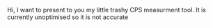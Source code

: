 Hi, I want to present to you my little trashy CPS measurment tool.
It is currently unoptimised so it is not accurate
